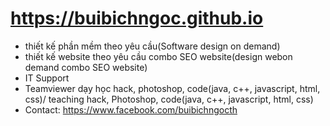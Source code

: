 # https://buibichngoc.github.io
- thiết kế phần mềm theo yêu cầu(Software design on demand)
- thiết kế website theo yêu cầu combo SEO website(design webon demand combo SEO website)
- IT Support
- Teamviewer dạy học hack, photoshop, code(java, c++, javascript, html, css)/ teaching hack, Photoshop, code(java, c++, javascript, html, css)
- Contact: https://www.facebook.com/buibichngocth
